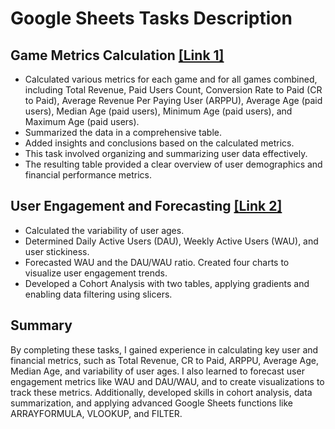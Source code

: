 # Google Sheets Tasks Description

## Game Metrics Calculation [\[Link 1\]](https://docs.google.com/spreadsheets/d/16PPpyvR1pOsmVU_AK08ltnHkeUlFwZDYMZQhhNmz5ew/edit?usp=sharing)
 - Calculated various metrics for each game and for all games combined, including Total Revenue, Paid Users Count, Conversion Rate to Paid (CR to Paid), Average Revenue Per Paying User (ARPPU), Average Age (paid users), Median Age (paid users), Minimum Age (paid users), and Maximum Age (paid users).
 - Summarized the data in a comprehensive table.
 - Added insights and conclusions based on the calculated metrics.
 - This task involved organizing and summarizing user data effectively.
 - The resulting table provided a clear overview of user demographics and financial performance metrics.

## User Engagement and Forecasting [\[Link 2\]](https://docs.google.com/spreadsheets/d/1y4nYR85sKKF858GWc6W6vBtKMEwLG4tVDhAoH1aruFc/edit?usp=sharing)
 - Calculated the variability of user ages.
 - Determined Daily Active Users (DAU), Weekly Active Users (WAU), and user stickiness.
 - Forecasted WAU and the DAU/WAU ratio. Created four charts to visualize user engagement trends.
 - Developed a Cohort Analysis with two tables, applying gradients and enabling data filtering using slicers.

## Summary
By completing these tasks, I gained experience in calculating key user and financial metrics, such as Total Revenue, CR to Paid, ARPPU, Average Age, Median Age, and variability of user ages. I also learned to forecast user engagement metrics like WAU and DAU/WAU, and to create visualizations to track these metrics. Additionally, developed skills in cohort analysis, data summarization, and applying advanced Google Sheets functions like ARRAYFORMULA, VLOOKUP, and FILTER.
